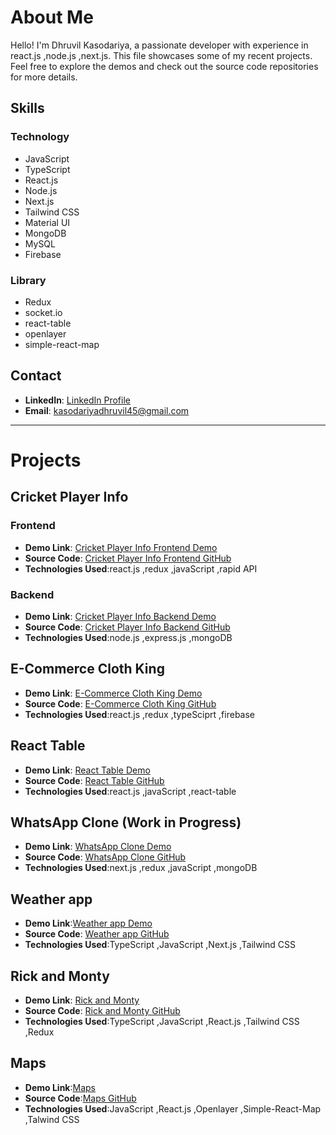 


# About Me

Hello! I'm Dhruvil Kasodariya, a passionate developer with experience in react.js ,node.js ,next.js. This file showcases some of my recent projects. Feel free to explore the demos and check out the source code repositories for more details.

## Skills

### Technology
- JavaScript
- TypeScript
- React.js
- Node.js
- Next.js
- Tailwind CSS
- Material UI
- MongoDB
- MySQL
- Firebase
  
### Library
- Redux
- socket.io
- react-table
- openlayer
- simple-react-map

## Contact

- **LinkedIn**: [LinkedIn Profile](https://www.linkedin.com/in/dhruvil-kasodariya-968309213)
- **Email**: kasodariyadhruvil45@gmail.com

---
# Projects

## Cricket Player Info

### Frontend

- **Demo Link**: [Cricket Player Info Frontend Demo](https://cricket-player-info-frontend-vbd3.vercel.app)
- **Source Code**: [Cricket Player Info Frontend GitHub](https://github.com/iambunty45/cricket-player-info-frontend)
- **Technologies Used**:react.js ,redux ,javaScript ,rapid API

### Backend

- **Demo Link**: [Cricket Player Info Backend Demo](https://cricket-player-info-backend.onrender.com)
- **Source Code**: [Cricket Player Info Backend GitHub](https://github.com/iambunty45/cricket-player-info-backend)
- **Technologies Used**:node.js ,express.js ,mongoDB

## E-Commerce Cloth King

- **Demo Link**: [E-Commerce Cloth King Demo](https://earnest-malabi-ec511e.netlify.app)
- **Source Code**: [E-Commerce Cloth King GitHub](https://github.com/dhruvil-kasodariya/E-Commerce-002-typeScript)
- **Technologies Used**:react.js ,redux ,typeSciprt ,firebase

## React Table

- **Demo Link**: [React Table Demo](https://react-table-murex.vercel.app)
- **Source Code**: [React Table GitHub](https://github.com/dhruvil-kasodariya/react-table)
- **Technologies Used**:react.js ,javaScript ,react-table

## WhatsApp Clone (Work in Progress)

- **Demo Link**: [WhatsApp Clone Demo](https://whats-app-clone-frontend.vercel.app)
- **Source Code**: [WhatsApp Clone GitHub](https://github.com/dhruvil-kasodariya/whatsApp-clone)
- **Technologies Used**:next.js ,redux ,javaScript ,mongoDB

## Weather app

- **Demo Link**:[Weather app Demo](https://weather-nextjs-mu.vercel.app)
- **Source Code**: [Weather app GitHub](https://github.com/dhruvil-kasodariya/weather-nextjs)
- **Technologies Used**:TypeScript ,JavaScript ,Next.js ,Tailwind CSS

  
## Rick and Monty

- **Demo Link**: [Rick and Monty](https://dapper-elf-9c1c82.netlify.app)
- **Source Code**: [Rick and Monty GitHub](https://github.com/dhruvil-kasodariya/rick-and-monty-character-info)
- **Technologies Used**:TypeScript ,JavaScript ,React.js ,Tailwind CSS ,Redux

## Maps

- **Demo Link**:[Maps](https://maps-alpha-bice.vercel.app/)
- **Source Code**:[Maps GitHub](https://github.com/dhruvil-kasodariya/maps)
- **Technologies Used**:JavaScript ,React.js ,Openlayer ,Simple-React-Map ,Talwind CSS



